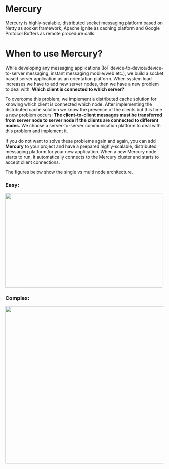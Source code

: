 # Mercury
Mercury is highly-scalable, distributed socket messaging platform based on Netty as socket framework, Apache Ignite as caching platform and Google Protocol Buffers as remote procedure calls.

# When to use Mercury?
While developing any messaging applications (IoT device-to-device/device-to-server messaging, instant messaging mobile/web etc.), we build a socket based server application as an orientation platform. When system load increases we have to add new server nodes, then we have a new problem to deal with: **Which client is connected to which server?**

To overcome this problem, we implement a distributed cache solution for knowing which client is connected which node. After implementing the distributed cache solution we know the presence of the clients but this time a new problem occurs: **The client-to-client messages must be transferred from server node to server node if the clients are connected to different nodes.**  We choose a server-to-server communication platform to deal with this problem and implement it.

If you do not want to solve these problems again and again, you can add **Mercury** to your project and have a prepared highly-scalable, distributed messaging platform for your new application. When a new Mercury node starts to run, it automatically connects to the Mercury cluster and starts to accept client connections.

The figures below show the single vs multi node architecture.

### Easy:
<img src="https://preview.ibb.co/mCT3Ud/Screen_Shot_2018_06_12_at_16_14_22.png" width="500" height="300">

### Complex:
<img src="https://preview.ibb.co/eZp7Ny/Screen_Shot_2018_06_12_at_16_14_14.png" width="800" height="500">
